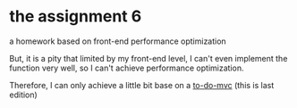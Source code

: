 # the assignment 6

a homework based on front-end performance optimization  

But, it is a pity that limited by my front-end level, I can't even implement the function very well, so I can't achieve performance optimization.

Therefore, I can only achieve a little bit base on a [to-do-mvc](https://github.com/wujinhjun/To-Do-MVC-react-try) (this is last edition)